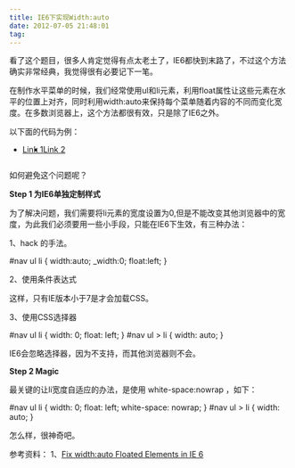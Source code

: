 ```yaml
---
title: IE6下实现Width:auto
date: 2012-07-05 21:48:01
tag: 
---
```



看了这个题目，很多人肯定觉得有点太老土了，IE6都快到末路了，不过这个方法确实非常经典，我觉得很有必要记下一笔。

在制作水平菜单的时候，我们经常使用ul和li元素，利用float属性让这些元素在水平的位置上对齐，同时利用width:auto来保持每个菜单随着内容的不同而变化宽度。在多数浏览器上，这个方法都很有效，只是除了IE6之外。

以下面的代码为例：
<style type="text/css">
ul {
height: 30px;
overflow: hidden;
}
ul li {
float: left;
width: auto;
}
ul li a {
display: block;
height: 30px;
}
</style>
<ul>
<li><a href="#">Link 1</a></li>
<li><a href="#">Link 2</a></li>
</ul>

如何避免这个问题呢？

**Step 1 为IE6单独定制样式**

为了解决问题，我们需要将li元素的宽度设置为0,但是不能改变其他浏览器中的宽度，为此我们必须要用一些小手段，只能在IE6下生效，有三种办法：

1、hack 的手法。

#nav ul li {
width:auto;
_width:0;
float:left;
}

2、使用条件表达式

<link rel="stylesheet" href="/css/style.css" type="text/css" media="screen" />
<!--[if lt IE 7]>
<link rel="stylesheet" href="/css/lt-ie7.css" type="text/css" media="screen" />
<![endif]-->

这样，只有IE版本小于7是才会加载CSS。

3、使用CSS选择器

#nav ul li {
width: 0;
float: left;
}
#nav ul > li {
width: auto;
}

IE6会忽略选择器，因为不支持，而其他浏览器则不会。

**Step 2 Magic**

最关键的让li宽度自适应的办法，是使用 white-space:nowrap ，如下：

#nav ul li {
width: 0;
float: left;
white-space: nowrap;
}
#nav ul > li {
width: auto;
}

怎么样，很神奇吧。

参考资料：
1、[Fix width:auto Floated Elements in IE 6](http://chrisjean.com/2009/09/30/fix-width-auto-floated-elements-in-ie-6/)












